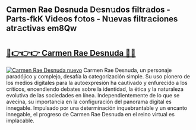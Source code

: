 ## Carmen Rae Desnuda D𝚎sn𝚞dos filtr𝚊dos - Parts-fkK Vid𝚎os f𝚘tos - N𝚞evas filtr𝚊ciones atr𝚊ctivas em8Qw

# <h2><a href="http://mb67do.tromn.icu/?c=Carmen+Rae+Desnuda">🔗👉👉👉 Carmen Rae Desnuda 🔗🔗</a></h2>

[![Carmen Rae Desnuda nuevo](https://i.imgur.com/pEAQMta.gif)](http://mb67do.tromn.icu/?c=Carmen+Rae+Desnuda)
Carmen Rae Desnuda, un personaje paradójico y complejo, desafía la categorización simple. Su uso pionero de los medios digitales para la autoexpresión ha cautivado y enfurecido a los críticos, encendiendo debates sobre la identidad, la ética y la naturaleza evolutiva de las sociedades en línea. Independientemente de lo que se avecina, su importancia en la configuración del panorama digital es innegable. Impulsado por una determinación inquebrantable y un encanto innegable, el progreso de Carmen Rae Desnuda en el reino virtual es implacable.
